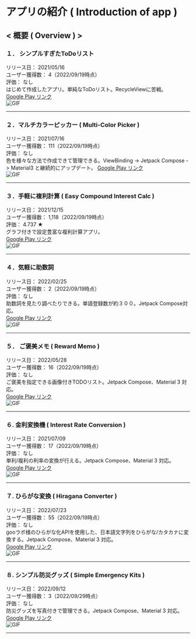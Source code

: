 # アプリの紹介 ( Introduction of app )

## < 概要 ( Overview ) >

### １． シンプルすぎたToDoリスト
リリース日： 2021/05/16  
ユーザー獲得数： 4（2022/09/19時点）  
評価： なし  
はじめて作成したアプリ。単純なToDoリスト。RecycleViewに苦戦。  
[Google Play リンク](https://play.google.com/store/apps/details?id=kosenda.simple_todo_list)  
![GIF](https://github.com/kosenda/IntroductionOfApp/blob/main/image/app_01/app_01.gif)  
***

### ２．マルチカラーピッカー ( Multi-Color Picker )
リリース日： 2021/07/16  
ユーザー獲得数： 111（2022/09/19時点）  
評価： なし  
色を様々な方法で作成できて管理できる。ViewBinding -> Jetpack Compose -> Material3 と継続的にアップデート。 
[Google Play リンク](https://play.google.com/store/apps/details?id=kosenda.makecolor)  
![GIF](https://github.com/kosenda/IntroductionOfApp/blob/main/image/app_02/app_02.gif)   
***

### ３．手軽に複利計算 ( Easy Compound Interest Calc )
リリース日： 2021/12/15  
ユーザー獲得数： 1,118（2022/09/19時点）  
評価： 4.737 ★  
グラフ付きで設定豊富な複利計算アプリ。  
[Google Play リンク](https://play.google.com/store/apps/details?id=ksnd.simplecompoundinterestcalculation)  
![GIF](https://github.com/kosenda/IntroductionOfApp/blob/main/image/app_03/app_03.gif)  
***

### ４．気軽に助数詞
リリース日： 2022/02/25  
ユーザー獲得数： 2（2022/09/19時点）  
評価： なし  
助数詞を見たり調べたりできる。単語登録数が約３００。Jetpack Compose対応。  
[Google Play リンク](https://play.google.com/store/apps/details?id=ksnd.countersuffixes)  
![GIF](https://github.com/kosenda/IntroductionOfApp/blob/main/image/app_04/app_04.gif)  
***

### ５． ご褒美メモ ( Reward Memo )
リリース日： 2022/05/28  
ユーザー獲得数： 16（2022/09/19時点）  
評価： なし  
ご褒美を指定できる画像付きTODOリスト。Jetpack Compose、Material 3 対応。  
[Google Play リンク](https://play.google.com/store/apps/details?id=ksnd.rewardmemo)  
![GIF](https://github.com/kosenda/IntroductionOfApp/blob/main/image/app_05/app_05.gif)  
***

### ６. 金利変換機 ( Interest Rate Conversion )
リリース日： 2021/07/09  
ユーザー獲得数： 17（2022/09/19時点）  
評価： なし  
単利/複利の利率の変換が行える。Jetpack Compose、Material 3 対応。  
[Google Play リンク](https://play.google.com/store/apps/details?id=ksnd.interestrateconversion)  
![GIF](https://github.com/kosenda/IntroductionOfApp/blob/main/image/app_06/app_06.gif)  
***

### ７. ひらがな変換 ( Hiragana Converter )
リリース日： 2022/07/23  
ユーザー獲得数： 55（2022/09/19時点）  
評価： なし  
gooラボ様のひらがな化APIを使用した、日本語文字列をひらがな/カタカナに変換する。Jetpack Compose、Material 3 対応。  
[Google Play リンク](https://play.google.com/store/apps/details?id=ksnd.hiraganaconverter)  
![GIF](https://github.com/kosenda/IntroductionOfApp/blob/main/image/app_07/app_07.gif)  
***

### ８. シンプル防災グッズ ( Simple Emergency Kits )
リリース日： 2022/09/12  
ユーザー獲得数： 3（2022/09/29時点）  
評価： なし  
防災グッズを写真付きで管理できる。Jetpack Compose、Material 3 対応。  
[Google Play リンク](https://play.google.com/store/apps/details?id=ksnd.simple_emergency_kits)  
![GIF](https://github.com/kosenda/IntroductionOfApp/blob/main/image/app_08/app_08.gif)  
***

